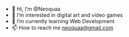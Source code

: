 - 👋 Hi, I’m @Neoquaa
- 👀 I’m interested in digital art and video games
- 🌱 I’m currently learning Web Development
- 📫 How to reach me neoquaa@gmail.com

<!---
Neoquaa/Neoquaa is a ✨ special ✨ repository because its `README.md` (this file) appears on your GitHub profile.
You can click the Preview link to take a look at your changes.
--->
